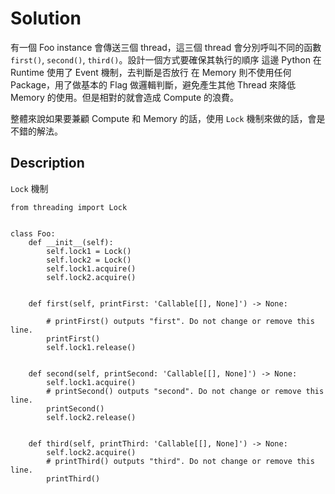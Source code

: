 # Solution

有一個 Foo instance 會傳送三個 thread，這三個 thread 會分別呼叫不同的函數 `first()`, `second()`, `third()`。設計一個方式要確保其執行的順序
這邊 Python 在 Runtime 使用了 Event 機制，去判斷是否放行
在 Memory 則不使用任何 Package，用了做基本的 Flag 做邏輯判斷，避免產生其他 Thread 來降低 Memory 的使用。但是相對的就會造成 Compute 的浪費。

整體來說如果要兼顧 Compute 和 Memory 的話，使用 `Lock` 機制來做的話，會是不錯的解法。

## Description

`Lock` 機制

    from threading import Lock


    class Foo:
        def __init__(self):
            self.lock1 = Lock()
            self.lock2 = Lock()
            self.lock1.acquire()
            self.lock2.acquire()


        def first(self, printFirst: 'Callable[[], None]') -> None:

            # printFirst() outputs "first". Do not change or remove this line.
            printFirst()
            self.lock1.release()


        def second(self, printSecond: 'Callable[[], None]') -> None:
            self.lock1.acquire()
            # printSecond() outputs "second". Do not change or remove this line.
            printSecond()
            self.lock2.release()


        def third(self, printThird: 'Callable[[], None]') -> None:
            self.lock2.acquire()
            # printThird() outputs "third". Do not change or remove this line.
            printThird()
